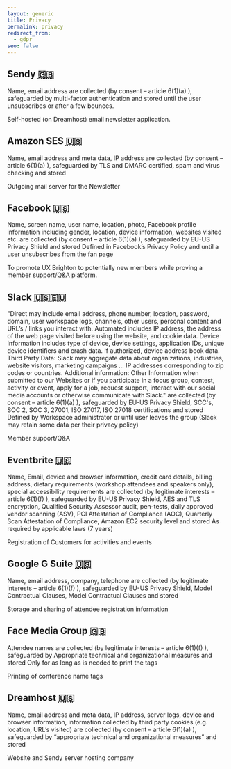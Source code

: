 ```yaml
---
layout: generic
title: Privacy
permalink: privacy
redirect_from:
  - gdpr
seo: false
---
```

<h2>	Sendy	<abbr title="UK">🇬🇧</abbr>	</h2>	<p>	Name, email address	are collected (by	consent – article 6(1)(a)	), safeguarded by	multi-factor authentication	 and stored	until the user unsubscribes or after a few bounces.	</p><p>	Self-hosted (on Dreamhost) email newsletter application.</p>
<h2>	Amazon SES	<abbr title="USA">🇺🇸</abbr>	</h2>	<p>	Name, email address and meta data, IP address	are collected (by	consent – article 6(1)(a)	), safeguarded by	TLS and DMARC certified, spam and virus checking	 and stored		</p><p>	Outgoing mail server for the Newsletter
<h2>	Facebook	<abbr title="USA">🇺🇸</abbr>	</h2>	<p>	Name, screen name, user name, location, photo, Facebook profile information including gender, location, device information, websites visited etc.	are collected (by	consent – article 6(1)(a)	), safeguarded by	EU-US Privacy Shield	 and stored	Defined in Facebook’s Privacy Policy and until a user unsubscribes from the fan page	</p><p>	To promote UX Brighton to potentially new members while proving a member support/Q&A platform.
<h2>	Slack	<abbr title="USA">🇺🇸</abbr><abbr title="EU">🇪🇺</abbr>	</h2>	<p>	"Direct may include email address, phone number, location, password, domain, user workspace logs, channels, other users, personal content and URL’s / links you interact with.
Automated includes IP address, the address of the web page visited before using the website, and cookie data.
Device Information includes type of device, device settings, application IDs, unique device identifiers and crash data. If authorized, device address book data.
Third Party Data: Slack may aggregate data about organizations, industries, website visitors, marketing campaigns … IP addresses corresponding to zip codes or countries.
Additional information: Other Information when submitted to our Websites or if you participate in a focus group, contest, activity or event, apply for a job, request support, interact with our social media accounts or otherwise communicate with Slack."	are collected (by	consent – article 6(1)(a)	), safeguarded by	EU-US Privacy Shield, SCC's, SOC 2, SOC 3, 27001, ISO 27017, ISO 27018 certifications	 and stored	Defined by Workspace administrator or until user leaves the group (Slack may retain some data per their privacy policy)	</p><p>	Member support/Q&A
<h2>	Eventbrite	<abbr title="USA">🇺🇸</abbr>	</h2>	<p>	Name, Email, device and browser information, credit card details, billing address, dietary requirements (workshop attendees and speakers only), special accessibility requirements	are collected (by	legitimate interests – article 6(1)(f)	), safeguarded by	EU-US Privacy Shield, AES and TLS encryption, Qualified Security Assessor audit, pen-tests, daily approved vendor scanning (ASV), PCI Attestation of Compliance (AOC), Quarterly Scan Attestation of Compliance, Amazon EC2 security level	 and stored	As required by applicable laws (7 years)	</p><p>	Registration of Customers for activities and events
<h2>	Google G Suite	<abbr title="USA">🇺🇸</abbr>	</h2>	<p>	Name, email address, company, telephone	are collected (by	legitimate interests – article 6(1)(f)	), safeguarded by	EU-US Privacy Shield, Model Contractual Clauses, Model Contractual Clauses	 and stored		</p><p>	Storage and sharing of attendee registration information
<h2>	Face Media Group	<abbr title="UK">🇬🇧</abbr>	</h2>	<p>	Attendee names	are collected (by	legitimate interests – article 6(1)(f)	), safeguarded by	Appropriate technical and organizational measures	 and stored	Only for as long as is needed to print the tags	</p><p>	Printing of conference name tags
<h2>	Dreamhost	<abbr title="USA">🇺🇸</abbr>	</h2>	<p>	Name, email address and meta data, IP address, server logs, device and browser information, information collected by third party cookies (e.g. location, URL’s visited)	are collected (by	consent – article 6(1)(a)	), safeguarded by	“appropriate technical and organizational measures”	 and stored		</p><p>	Website and Sendy server hosting company
